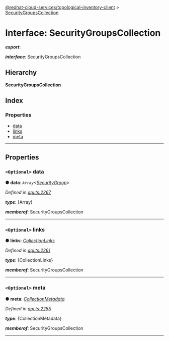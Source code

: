 [@redhat-cloud-services/topological-inventory-client](../README.md) > [SecurityGroupsCollection](../interfaces/securitygroupscollection.md)

# Interface: SecurityGroupsCollection

*__export__*: 

*__interface__*: SecurityGroupsCollection

## Hierarchy

**SecurityGroupsCollection**

## Index

### Properties

* [data](securitygroupscollection.md#data)
* [links](securitygroupscollection.md#links)
* [meta](securitygroupscollection.md#meta)

---

## Properties

<a id="data"></a>

### `<Optional>` data

**● data**: *`Array`<[SecurityGroup](securitygroup.md)>*

*Defined in [api.ts:2267](https://github.com/RedHatInsights/javascript-clients/blob/master/packages/topological-inventory/api.ts#L2267)*

*__type__*: {Array}

*__memberof__*: SecurityGroupsCollection

___
<a id="links"></a>

### `<Optional>` links

**● links**: *[CollectionLinks](collectionlinks.md)*

*Defined in [api.ts:2261](https://github.com/RedHatInsights/javascript-clients/blob/master/packages/topological-inventory/api.ts#L2261)*

*__type__*: {CollectionLinks}

*__memberof__*: SecurityGroupsCollection

___
<a id="meta"></a>

### `<Optional>` meta

**● meta**: *[CollectionMetadata](collectionmetadata.md)*

*Defined in [api.ts:2255](https://github.com/RedHatInsights/javascript-clients/blob/master/packages/topological-inventory/api.ts#L2255)*

*__type__*: {CollectionMetadata}

*__memberof__*: SecurityGroupsCollection

___

